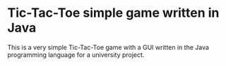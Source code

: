 # Tic-Tac-Toe simple game written in Java

This is a very simple Tic-Tac-Toe game with a GUI written in the Java programming language for a university project.

